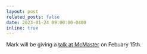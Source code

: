 ```yaml
---
layout: post
related_posts: false
date: 2023-01-24 09:00:00-0400
inline: true
---
```


Mark will be giving a [talk at McMaster](https://physics.mcmaster.ca/news-and-events/past-events/g-8-5fge1fnfnujnd1b1lpb4jdgf89_202302152030.html) on Febuary 15th.
